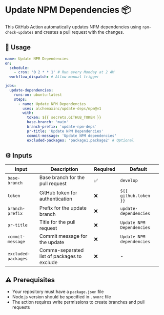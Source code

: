 # Update NPM Dependencies :package:

This GitHub Action automatically updates NPM dependencies using `npm-check-updates` and creates a pull request with the
changes.

## :rocket: Usage

```yaml
name: Update NPM Dependencies
on:
  schedule:
    - cron: '0 2 * * 1' # Run every Monday at 2 AM
  workflow_dispatch: # Allow manual trigger

jobs:
  update-dependencies:
    runs-on: ubuntu-latest
    steps:
      - name: Update NPM Dependencies
        uses: alchemaxinc/update-deps/npm@v1
        with:
          token: ${{ secrets.GITHUB_TOKEN }}
          base-branch: 'main'
          branch-prefix: 'update-npm-deps'
          pr-title: 'Update NPM Dependencies'
          commit-message: 'Update NPM dependencies'
          excluded-packages: 'package1,package2' # Optional
```

## :gear: Inputs

| Input               | Description                                 | Required           | Default                   |
| ------------------- | ------------------------------------------- | ------------------ | ------------------------- |
| `base-branch`       | Base branch for the pull request            | :white_check_mark: | `develop`                 |
| `token`             | GitHub token for authentication             | :x:                | `${{ github.token }}`     |
| `branch-prefix`     | Prefix for the update branch                | :x:                | `update-dependencies`     |
| `pr-title`          | Title for the pull request                  | :x:                | `Update NPM Dependencies` |
| `commit-message`    | Commit message for the update               | :x:                | `Update NPM dependencies` |
| `excluded-packages` | Comma-separated list of packages to exclude | :x:                | -                         |

## :warning: Prerequisites

- Your repository must have a `package.json` file
- Node.js version should be specified in `.nvmrc` file
- The action requires write permissions to create branches and pull requests
